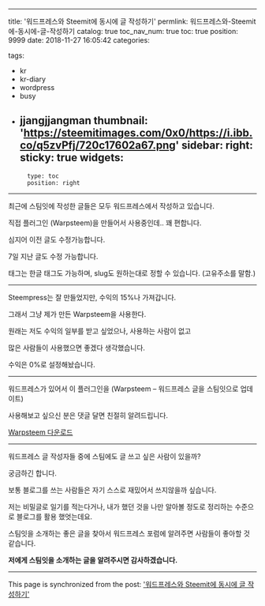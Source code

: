 
---
title: '워드프레스와 Steemit에 동시에 글 작성하기'
permlink: 워드프레스와-Steemit에-동시에-글-작성하기
catalog: true
toc_nav_num: true
toc: true
position: 9999
date: 2018-11-27 16:05:42
categories:

tags:
- kr
- kr-diary
- wordpress
- busy
- jjangjjangman
thumbnail: 'https://steemitimages.com/0x0/https://i.ibb.co/q5zvPfj/720c17602a67.png'
sidebar:
    right:
        sticky: true
widgets:
    -
        type: toc
        position: right
---


<p>최근에 스팀잇에 작성한 글들은 모두 워드프레스에서 작성하고 있습니다.</p>
<p>직접 플러그인 (Warpsteem)을 만들어서 사용중인데.. 꽤 편합니다.</p>
<p>심지어 이전 글도 수정가능합니다.</p>
<p>7일 지난 글도 수정 가능합니다.</p>
<p>태그는 한글 태그도 가능하며, slug도 원하는대로 정할 수 있습니다. (고유주소를 말함.)</p>
<hr />
<p>Steempress는 잘 만들었지만, 수익의 15%나 가져갑니다.</p>
<p>그래서 그냥 제가 만든 Warpsteem을 사용한다.</p>
<p>원래는 저도 수익의 일부를 받고 싶었으나, 사용하는 사람이 없고</p>
<p>많은 사람들이 사용했으면 좋겠다 생각했습니다.</p>
<p>수익은 0%로 설정해놨습니다.</p>
<hr />
<p>워드프레스가 있어서 이 플러그인을 (Warpsteem – 워드프레스 글을 스팀잇으로 업데이트)</p>
<p>사용해보고 싶으신 분은 댓글 달면 친절히 알려드립니다.</p>
<p><a href="https://ko.wordpress.org/plugins/warpsteem/">Warpsteem 다운로드</a></p>
<hr />
<p>워드프레스 글 작성자들 중에 스팀에도 글 쓰고 싶은 사람이 있을까?</p>
<p>궁금하긴 합니다.</p>
<p>보통 블로그를 쓰는 사람들은 자기 스스로 재밌어서 쓰지않을까 싶습니다.</p>
<p>저는 비밀글로 일기를 적는다거나, 내가 했던 것을 나만 알아볼 정도로 정리하는 수준으로 블로그를 활용 했엇는데요.</p>
<p>스팀잇을 소개하는 좋은 글을 찾아서 워드프레스 포럼에 알려주면 사람들이 좋아할 것 같습니다.</p>
<p><strong>저에게 스팀잇을 소개하는 글을 알려주시면 감사하겠습니다.</strong></p>


- - -

This page is synchronized from the post: ['워드프레스와 Steemit에 동시에 글 작성하기'](https://steempeak.com/@jacobyu/1367-wordpress-steemit-writing)
